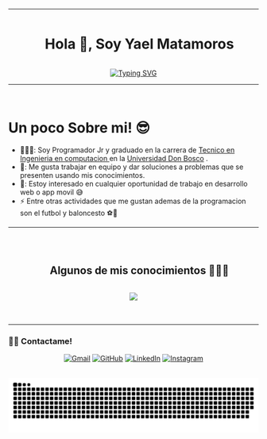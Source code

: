 <!--horizontal divider(gradiant)-->
<hr/>

<!--h1 without bottom border-->
<div id="user-content-toc">
  <ul align="center">
    <summary><h1 style="display: inline-block">Hola 👋, Soy Yael Matamoros</h1></summary>
  </ul>
</div>
<p align="center">
 <a href="https://git.io/typing-svg"><img src="https://readme-typing-svg.demolab.com?font=Fira+Code&pause=1000&random=false&width=435&lines=Desarrollador+Web+Jr+%3C%2F%3E;Programacion+%3AD;Estudiante+en+Ingenieria;Programador+e+investigador+jr" alt="Typing SVG" /></a>
</p>
<hr/>
<Br>
<h1>Un poco Sobre mi! 😎</h1>

- 👨🏻‍💻: Soy Programador Jr y graduado en la carrera de <a href='https://www.udb.edu.sv/udb/carreras/carrera/tecnico_en_ingenieria_en_computacion'> Tecnico en Ingenieria en computacion </a> en la <a href='https://www.udb.edu.sv/udb/'> Universidad Don Bosco</a> .
- 🤝: Me gusta trabajar en equipo y dar soluciones a problemas que se presenten usando mis conocimientos.
- 🤔: Estoy interesado en cualquier oportunidad de trabajo en desarrollo web o app movil 😅
- ⚡ Entre otras actividades que me gustan ademas de la programacion son el futbol y baloncesto ⚽🏀
  
<hr>
<br>
<!--h1 without bottom border-->
<div id="user-content-toc">
  <ul align="center">
    <summary><h2 style="display: inline-block">Algunos de mis conocimientos 👨🏻‍💻</h2></summary>
  </ul>
</div>
<!--tech stack icons-->
<p align="center">
  <a href="https://skillicons.dev">
    <img src="https://skillicons.dev/icons?i=git,css,figma,github,html,java,js,php,mysql,py,react,vscode,wordpress" />
  </a>
</p>
<Br>
<hr>
<h3>🙋‍♂️ Contactame!</h3>
<p align="center">
	<a href="mailto:yaelguzman750@gmail.com"><img img src="https://img.shields.io/badge/gmail-%23EA4335.svg?style=plastic&logo=gmail&logoColor=white" alt="Gmail"/></a>
	<a href="https://github.com/GMYA07"><img src="https://img.shields.io/badge/github-%23181717.svg?style=plastic&logo=github&logoColor=white" alt="GitHub"/></a>
	<a href="https://www.linkedin.com/in/yael-matamoros-cv/"><img src="https://img.shields.io/badge/linkedin-%230A66C2.svg?style=plastic&logo=linkedin&logoColor=white" alt="LinkedIn"/></a>
	<a href="https://www.instagram.com/yam7.gg/"><img src="https://img.shields.io/badge/instagram-%23E4405F.svg?style=plastic&logo=instagram&logoColor=white" alt="Instagram"/></a>
</p>
<br>
<!--- snake -->
<div align="center">
  <img  src="https://github.com/1999AZZAR/1999AZZAR/blob/readme/resources/img/grid-snake.svg"
       alt="snake" /></a>
</div>
